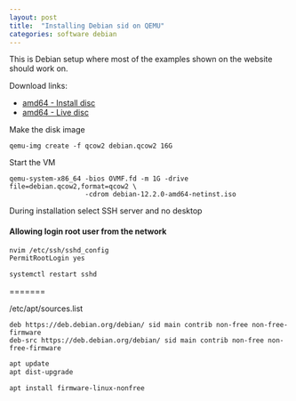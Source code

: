 ```yaml
---
layout: post
title:  "Installing Debian sid on QEMU"
categories: software debian
---
```


This is Debian setup where most of the examples shown on the website should work on.

Download links:

<!-- https://www.debian.org/CD/live/ -->

- [amd64 - Install disc](https://cdimage.debian.org/debian-cd/current/amd64/iso-cd/debian-12.2.0-amd64-netinst.iso)
- [amd64 - Live disc](https://cdimage.debian.org/debian-cd/current-live/amd64/iso-hybrid/)

Make the disk image

```
qemu-img create -f qcow2 debian.qcow2 16G
```

Start the VM

```
qemu-system-x86_64 -bios OVMF.fd -m 1G -drive file=debian.qcow2,format=qcow2 \
                   -cdrom debian-12.2.0-amd64-netinst.iso
```

During installation select SSH server and no desktop 


#### Allowing login root user from the network

```bash
nvim /etc/ssh/sshd_config
PermitRootLogin yes

systemctl restart sshd
```

=======

/etc/apt/sources.list

```
deb https://deb.debian.org/debian/ sid main contrib non-free non-free-firmware
deb-src https://deb.debian.org/debian/ sid main contrib non-free non-free-firmware
```

```bash
apt update
apt dist-upgrade

apt install firmware-linux-nonfree
```

